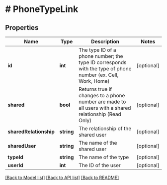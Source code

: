 # # PhoneTypeLink

## Properties

Name | Type | Description | Notes
------------ | ------------- | ------------- | -------------
**id** | **int** | The type ID of a phone number; the type ID corresponds with the type of phone number (ex. Cell, Work, Home) | [optional]
**shared** | **bool** | Returns true if changes to a phone number are made to all users with a shared relationship (Read Only) | [optional]
**sharedRelationship** | **string** | The relationship of the shared user | [optional]
**sharedUser** | **string** | The name of the shared user | [optional]
**typeId** | **string** | The name of the type | [optional]
**userId** | **int** | The ID of the user | [optional]

[[Back to Model list]](../../README.md#models) [[Back to API list]](../../README.md#endpoints) [[Back to README]](../../README.md)
